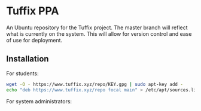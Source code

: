 # Tuffix PPA

An Ubuntu repository for the Tuffix project.
The master branch will reflect what is currently on the system.
This will allow for version control and ease of use for deployment.

## Installation

For students:

```bash
wget -O - https://www.tuffix.xyz/repo/KEY.gpg | sudo apt-key add -
echo "deb https://www.tuffix.xyz/repo focal main" > /etc/apt/sources.list.d/internal.list 
```

For system administrators:

